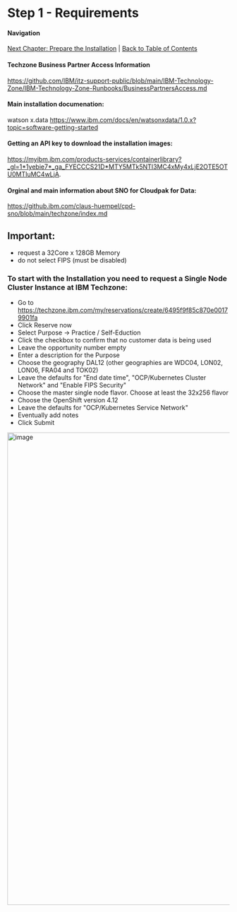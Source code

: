 # Step 1 - Requirements

#### Navigation
[Next Chapter: Prepare the Installation](./Prepare%20the%20Installation) | [Back to Table of Contents](#table-of-contents)

#### Techzone Business Partner Access Information
https://github.com/IBM/itz-support-public/blob/main/IBM-Technology-Zone/IBM-Technology-Zone-Runbooks/BusinessPartnersAccess.md

#### Main installation documenation:
watson x.data https://www.ibm.com/docs/en/watsonxdata/1.0.x?topic=software-getting-started

#### Getting an API key to download the installation images:
https://myibm.ibm.com/products-services/containerlibrary?_gl=1*1yebie7*_ga_FYECCCS21D*MTY5MTk5NTI3MC4xMy4xLjE2OTE5OTU0MTIuMC4wLjA.

#### Orginal and main information about SNO for Cloudpak for Data:
https://github.ibm.com/claus-huempel/cpd-sno/blob/main/techzone/index.md

## Important: 
- request a 32Core x 128GB Memory
- do not select FIPS (must be disabled)

### To start with the Installation you need to request a Single Node Cluster Instance at IBM Techzone:

- Go to https://techzone.ibm.com/my/reservations/create/6495f9f85c870e00179901fa
- Click Reserve now
- Select Purpose -> Practice / Self-Eduction
- Click the checkbox to confirm that no customer data is being used
- Leave the opportunity number empty
- Enter a description for the Purpose
- Choose the geography DAL12 (other geographies are WDC04, LON02, LON06, FRA04 and TOK02)
- Leave the defaults for "End date time", "OCP/Kubernetes Cluster Network" and "Enable FIPS Security"
- Choose the master single node flavor. Choose at least the 32x256 flavor
- Choose the OpenShift version 4.12
- Leave the defaults for "OCP/Kubernetes Service Network"
- Eventually add notes
- Click Submit


<img width="1071" alt="image" src="https://media.github.ibm.com/user/50903/files/ccd0fbbb-893a-44c6-858a-83e5bae8ff4b">




